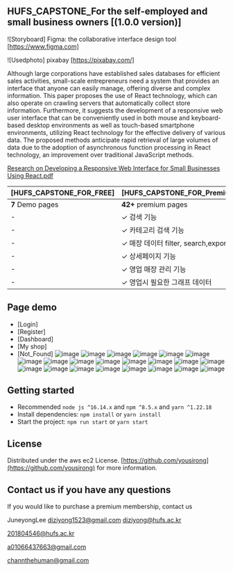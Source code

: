 ## HUFS_CAPSTONE_For the self-employed and small business owners [(1.0.0 version)]

![Storyboard] Figma: the collaborative interface design tool [https://www.figma.com]

![Usedphoto] pixabay [https://pixabay.com/]

Although large corporations have established sales databases for efficient sales
activities, small-scale entrepreneurs need a system that provides an interface that anyone
can easily manage, offering diverse and complex information. This paper proposes the use
of React technology, which can also operate on crawling servers that automatically collect
store information. Furthermore, it suggests the development of a responsive web user interface that can be conveniently used in both mouse and keyboard-based desktop environments as well as touch-based smartphone environments, utilizing React technology for the
effective delivery of various data. The proposed methods anticipate rapid retrieval of large
volumes of data due to the adoption of asynchronous function processing in React technology, an improvement over traditional JavaScript methods.


[Research on Developing a Responsive Web Interface for Small Businesses Using React.pdf](https://github.com/yousirong/CAPSTONE_AWS/files/13437876/논문.pdf)

| [HUFS_CAPSTONE_FOR_FREE] | [HUFS_CAPSTONE_FOR_Premium_member]  |
| ------------------------ | :---------------------------------- |
| **7** Demo pages         | **42+** premium pages               |
| -                        | ✓ 검색 기능                         |
| -                        | ✓ 카테고리 검색 기능                 |
| -                        | ✓ 매장 데이터 filter, search,export |
| -                        | ✓ 상세페이지 기능                    |
| -                        | ✓ 영업 매장 관리 기능                |
| -                        | ✓ 영업시 필요한 그래프 데이터         |
## Page demo

- [Login]
- [Register]
- [Dashboard]
- [My shop]
- [Not_Found]
![image](https://github.com/yousirong/CAPSTONE_AWS/assets/80014277/16e029ca-d090-450e-9404-200115bd8269)
![image](https://github.com/yousirong/CAPSTONE_AWS/assets/80014277/c93e9fed-904f-4dc0-a476-0a7a507e7379)
![image](https://github.com/yousirong/CAPSTONE_AWS/assets/80014277/fbe1e50a-4540-4488-8492-dc272cffd08e)
![image](https://github.com/yousirong/CAPSTONE_AWS/assets/80014277/3789f10a-4100-43a9-a52d-5a722208f7d4)
![image](https://github.com/yousirong/CAPSTONE_AWS/assets/80014277/9381618a-28d2-49d2-a879-9b2bc4330657)
![image](https://github.com/yousirong/CAPSTONE_AWS/assets/80014277/ce78385a-2e4e-4146-9844-05de58996296)
![image](https://github.com/yousirong/CAPSTONE_AWS/assets/80014277/49f365d2-e088-434a-8e61-619da30a5bae)
![image](https://github.com/yousirong/CAPSTONE_AWS/assets/80014277/efd98346-3068-486e-abee-b005094eb9ee)
![image](https://github.com/yousirong/CAPSTONE_AWS/assets/80014277/147401e1-7a78-46f9-9a2c-4117243b55b4)
![image](https://github.com/yousirong/CAPSTONE_AWS/assets/80014277/d31b60ed-e246-4709-8b75-73351d87f750)
![image](https://github.com/yousirong/CAPSTONE_AWS/assets/80014277/7119bc4c-a605-44f0-8bd7-084bb7f89e82)
![image](https://github.com/yousirong/CAPSTONE_AWS/assets/80014277/a7ccc4f4-84fb-4784-9c90-d4bdc9fc64a7)
![image](https://github.com/yousirong/CAPSTONE_AWS/assets/80014277/c396dda8-540d-46b7-961a-928fd404a5e4)
![image](https://github.com/yousirong/CAPSTONE_AWS/assets/80014277/494bb257-c545-4284-a15c-e649cac266c1)
![image](https://github.com/yousirong/CAPSTONE_AWS/assets/80014277/861b32d5-8f41-4d03-8836-430f1c46c5e1)
![image](https://github.com/yousirong/CAPSTONE_AWS/assets/80014277/08e44ebc-2c7f-4c8a-87cb-02cfc06bb145)
![image](https://github.com/yousirong/CAPSTONE_AWS/assets/80014277/425edd02-fbd3-4f6a-b5f1-b52efeb5ad9e)
![image](https://github.com/yousirong/CAPSTONE_AWS/assets/80014277/bfeddafd-fa46-41b1-9509-d07274e4d6b4)
![image](https://github.com/yousirong/CAPSTONE_AWS/assets/80014277/fd60e5af-99ab-465c-ab96-068167f6917d)
![image](https://github.com/yousirong/CAPSTONE_AWS/assets/80014277/8a68f621-3ebf-4a50-9e98-f837a2f7e0f8)
![image](https://github.com/yousirong/CAPSTONE_AWS/assets/80014277/e0c16180-3513-43d6-8331-5e7f893b5271)
![image](https://github.com/yousirong/CAPSTONE_AWS/assets/80014277/69f35af6-c643-4b82-aae1-59fba9fe7ec0)




## Getting started


- Recommended `node js ^16.14.x` and `npm ^8.5.x` and `yarn ^1.22.18`
- Install dependencies: `npm install` or `yarn install`
- Start the project: `npm run start` or `yarn start`

## License

Distributed under the aws ec2 License. [https://github.com/yousirong](https://github.com/yousirong) for more information.

## Contact us if you have any questions

If you would like to purchase a premium membership, contact us

JuneyongLee  diziyong1523@gmail.com diziyong@hufs.ac.kr

201804546@hufs.ac.kr

a01066437663@gmail.com

channthehuman@gmail.com


